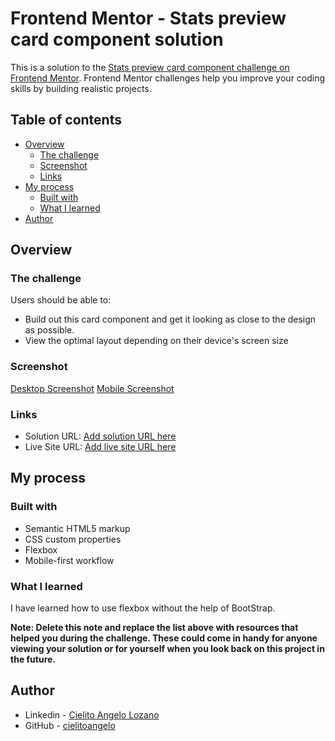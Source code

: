 # Frontend Mentor - Stats preview card component solution

This is a solution to the [Stats preview card component challenge on Frontend Mentor](https://www.frontendmentor.io/challenges/stats-preview-card-component-8JqbgoU62). Frontend Mentor challenges help you improve your coding skills by building realistic projects. 

## Table of contents

- [Overview](#overview)
  - [The challenge](#the-challenge)
  - [Screenshot](#screenshot)
  - [Links](#links)
- [My process](#my-process)
  - [Built with](#built-with)
  - [What I learned](#what-i-learned)
- [Author](#author)

## Overview

### The challenge

Users should be able to:
- Build out this card component and get it looking as close to the design as possible.
- View the optimal layout depending on their device's screen size

### Screenshot

[Desktop Screenshot](/design/Stats-Desktop.png)
[Mobile Screenshot](/design/Stats-Mobile.png)

### Links

- Solution URL: [Add solution URL here](https://www.frontendmentor.io/solutions/stats-preview-card-component-XH8v3Hhpo)
- Live Site URL: [Add live site URL here](https://cielitoangelo.github.io/stats/)

## My process

### Built with

- Semantic HTML5 markup
- CSS custom properties
- Flexbox
- Mobile-first workflow

### What I learned

I have learned how to use flexbox without the help of BootStrap.

**Note: Delete this note and replace the list above with resources that helped you during the challenge. These could come in handy for anyone viewing your solution or for yourself when you look back on this project in the future.**

## Author

- Linkedin - [Cielito Angelo Lozano](https://wwww.linkedin.com/cielitoangelo)
- GitHub - [cielitoangelo](https://www.github.com/cielitoangelo)

